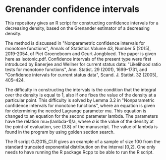 # Grenander confidence intervals

This repository gives an R script for constructing confidence intervals for a decreasing density, based on the Grenander estimator of a decreasing density.

The method is discussed in "Nonparametric confidence intervals for monotone functions", Annals of Statistics Volume 43, Number 5 (2015), 2019-2054, of Piet Groeneboom and Geurt Jongbloed. The paper is given here as Isotonic.pdf. Confidence intervals of the present type were first introduced by Banerjee and Wellner for current status data: "Likelihood ratio tests for monotone functions", Ann. Statist. 29 (2001), 1699–1731, and "Confidence intervals for current status data", Scand. J. Statist. 32 (2005), 405–424.

The difficulty in constructing the intervals is the condition that the integral over the density is equal to 1, also if one fixes the value of the density at a particular point. This difficulty is solved by Lemma 3.2 in "Nonparametric confidence intervals for monotone functions", where an equation is given for determining the needed Lagrange parameter mu. This equation is changed to an equation for the second parameter lambda. The parameters have the relation mu=(lambda-1)/a, where $a$ is the value of the density at the point of evaluation, see (3.8) of the manuscript. The value of lambda is found in the program by using golden section search.

The R script GJ2015_CI.R gives an example of a sample of size 100 from the standard truncated exponential distribution on the interval [0,2]. One only needs to have running the R package Rcpp to be able to run the R script.
